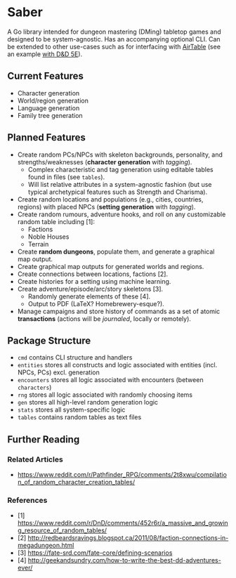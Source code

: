 # Saber

A Go library intended for dungeon mastering (DMing) tabletop games and designed 
to be system-agnostic. Has an accompanying optional CLI. Can be extended to 
other use-cases such as for interfacing with [AirTable](https://airtable.com) 
(see an example [with D&D 5E](https://github.com/AlexSafatli/airtable-dnd)).

## Current Features

 - Character generation
 - World/region generation
 - Language generation
 - Family tree generation

## Planned Features

- Create random PCs/NPCs with skeleton backgrounds, personality, and 
  strengths/weaknesses (**character generation** with *tagging*).
  - Complex characteristic and tag generation using editable tables found in files (see `tables`).
  - Will list relative attributes in a system-agnostic fashion (but use typical archetypical features such as Strength and Charisma).
- Create random locations and populations (e.g., cities, countries, regions) with placed 
  NPCs (**setting generation** with *tagging*).
- Create random rumours, adventure hooks, and roll on any customizable random 
  table including [1]:
  - Factions
  - Noble Houses
  - Terrain
- Create **random dungeons**, populate them, and generate a graphical map output.
- Create graphical map outputs for generated worlds and regions.
- Create connections between locations, factions [2].
- Create histories for a setting using machine learning.
- Create adventure/episode/arc/story skeletons [3].
  - Randomly generate elements of these [4].
  - Output to PDF (LaTeX? Homebrewery-esque?).
- Manage campaigns and store history of commands as a set of atomic 
  **transactions** (actions will be *journaled*, locally or remotely).

## Package Structure

- `cmd` contains CLI structure and handlers
- `entities` stores all constructs and logic associated with entities (incl. NPCs, PCs) excl. 
  generation
- `encounters` stores all logic associated with encounters (between 
  `characters`)
- `rng` stores all logic associated with randomly choosing items
- `gen` stores all high-level random generation logic
- `stats` stores all system-specific logic
- `tables` contains random tables as text files

## Further Reading

### Related Articles

  - https://www.reddit.com/r/Pathfinder_RPG/comments/2t8xwu/compilation_of_random_character_creation_tables/

### References

  - [1] https://www.reddit.com/r/DnD/comments/452r6r/a_massive_and_growing_resource_of_random_tables/
  - [2] http://redbeardsravings.blogspot.ca/2011/08/faction-connections-in-megadungeon.html
  - [3] https://fate-srd.com/fate-core/defining-scenarios
  - [4] http://geekandsundry.com/how-to-write-the-best-dd-adventures-ever/
